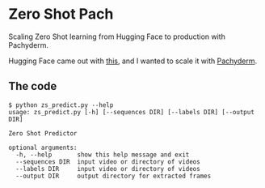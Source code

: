 # Zero Shot Pach
Scaling Zero Shot learning from Hugging Face to production with Pachyderm. 

Hugging Face came out with [this](https://discuss.huggingface.co/t/new-pipeline-for-zero-shot-text-classification/681), and I wanted to scale it with [Pachyderm](https://pachyderm.io/).

## The code

```
$ python zs_predict.py --help
usage: zs_predict.py [-h] [--sequences DIR] [--labels DIR] [--output DIR]

Zero Shot Predictor

optional arguments:
  -h, --help       show this help message and exit
  --sequences DIR  input video or directory of videos
  --labels DIR     input video or directory of videos
  --output DIR     output directory for extracted frames
```